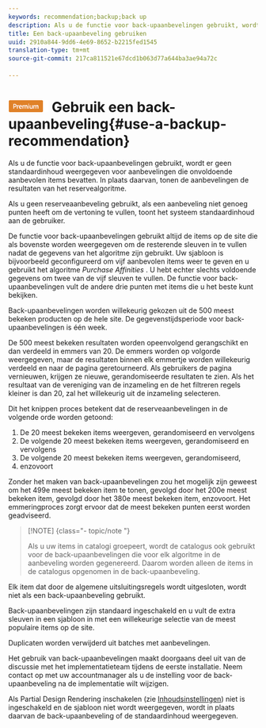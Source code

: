 ```yaml
---
keywords: recommendation;backup;back up
description: Als u de functie voor back-upaanbevelingen gebruikt, wordt er geen standaardinhoud weergegeven voor aanbevelingen die onvoldoende aanbevolen items bevatten. In plaats daarvan, tonen de aanbevelingen de resultaten van het reservealgoritme.
title: Een back-upaanbeveling gebruiken
uuid: 2910a844-9dd6-4e69-8652-b2215fed1545
translation-type: tm+mt
source-git-commit: 217ca811521e67dcd1b063d77a644ba3ae94a72c

---
```



# ![PREMIUM](/help/assets/premium.png) Gebruik een back-upaanbeveling{#use-a-backup-recommendation}

Als u de functie voor back-upaanbevelingen gebruikt, wordt er geen standaardinhoud weergegeven voor aanbevelingen die onvoldoende aanbevolen items bevatten. In plaats daarvan, tonen de aanbevelingen de resultaten van het reservealgoritme.

Als u geen reserveaanbeveling gebruikt, als een aanbeveling niet genoeg punten heeft om de vertoning te vullen, toont het systeem standaardinhoud aan de gebruiker.

De functie voor back-upaanbevelingen gebruikt altijd de items op de site die als bovenste worden weergegeven om de resterende sleuven in te vullen nadat de gegevens van het algoritme zijn gebruikt. Uw sjabloon is bijvoorbeeld geconfigureerd om vijf aanbevolen items weer te geven en u gebruikt het algoritme *Purchase Affinities* . U hebt echter slechts voldoende gegevens om twee van de vijf sleuven te vullen. De functie voor back-upaanbevelingen vult de andere drie punten met items die u het beste kunt bekijken.

Back-upaanbevelingen worden willekeurig gekozen uit de 500 meest bekeken producten op de hele site. De gegevenstijdsperiode voor back-upaanbevelingen is één week.

De 500 meest bekeken resultaten worden opeenvolgend gerangschikt en dan verdeeld in emmers van 20. De emmers worden op volgorde weergegeven, maar de resultaten binnen elk emmertje worden willekeurig verdeeld en naar de pagina geretourneerd. Als gebruikers de pagina vernieuwen, krijgen ze nieuwe, gerandomiseerde resultaten te zien. Als het resultaat van de vereniging van de inzameling en de het filtreren regels kleiner is dan 20, zal het willekeurig uit de inzameling selecteren.

Dit het knippen proces betekent dat de reserveaanbevelingen in de volgende orde worden getoond:

1. De 20 meest bekeken items weergeven, gerandomiseerd en vervolgens
1. De volgende 20 meest bekeken items weergeven, gerandomiseerd en vervolgens
1. De volgende 20 meest bekeken items weergeven, gerandomiseerd,
1. enzovoort

Zonder het maken van back-upaanbevelingen zou het mogelijk zijn geweest om het 499e meest bekeken item te tonen, gevolgd door het 200e meest bekeken item, gevolgd door het 380e meest bekeken item, enzovoort. Het emmeringproces zorgt ervoor dat de meest bekeken punten eerst worden geadviseerd.

>[!NOTE] {class=&quot;- topic/note &quot;}
>
>Als u uw items in catalogi groepeert, wordt de catalogus ook gebruikt voor de back-upaanbevelingen die voor elk algoritme in de aanbeveling worden gegenereerd. Daarom worden alleen de items in de catalogus opgenomen in de back-upaanbeveling.

Elk item dat door de algemene uitsluitingsregels wordt uitgesloten, wordt niet als een back-upaanbeveling gebruikt.

Back-upaanbevelingen zijn standaard ingeschakeld en u vult de extra sleuven in een sjabloon in met een willekeurige selectie van de meest populaire items op de site.

Duplicaten worden verwijderd uit batches met aanbevelingen.

Het gebruik van back-upaanbevelingen maakt doorgaans deel uit van de discussie met het implementatieteam tijdens de eerste installatie. Neem contact op met uw accountmanager als u de instelling voor de back-upaanbeveling na de implementatie wilt wijzigen.

Als Partial Design Rendering inschakelen (zie [Inhoudsinstellingen](../../c-recommendations/c-algorithms/create-new-algorithm.md#concept_BC16005C7A1E4F1A87E33D16221F4A96)) niet is ingeschakeld en de sjabloon niet wordt weergegeven, wordt in plaats daarvan de back-upaanbeveling of de standaardinhoud weergegeven.
